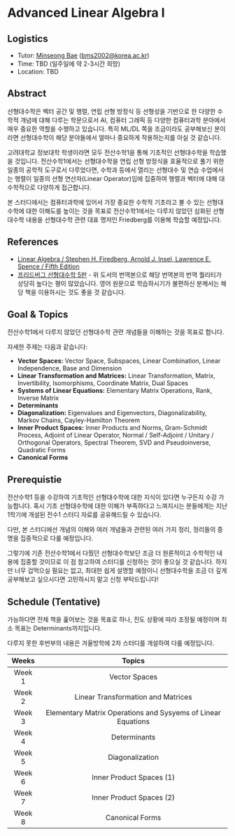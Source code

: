 # Advanced Linear Algebra I

## Logistics
- Tutor: [Minseong Bae](https://github.com/KyleBae1017) (bms2002@korea.ac.kr)
- Time: TBD (일주일에 약 2-3시간 희망)
- Location: TBD

## Abstract
선형대수학은 벡터 공간 및 행렬, 연립 선형 방정식 등 선형성을 기반으로 한 다양한 수학적 개념에 대해 다루는 학문으로서 AI, 컴퓨터 그래픽 등 다양한 컴퓨터과학 분야에서 매우 중요한 역할을 수행하고 있습니다.
특히 ML/DL 쪽을 조금이라도 공부해보신 분이라면 선형대수학이 해당 분야들에서 얼마나 중요하게 작용하는지를 아실 것 같습니다.

고려대학교 정보대학 학생이라면 모두 전산수학1을 통해 기초적인 선형대수학을 학습했을 것입니다. 전산수학1에서는 선형대수학을 연립 선형 방정식을 효율적으로 풀기 위한 일종의 공학적 도구로서 다루었다면, 수학과 등에서 열리는 선형대수 및 연습 수업에서는 행렬이 일종의 선형 연산자(Linear Operator)임에 집중하여 행렬과 벡터에 대해 대수학적으로 다양하게 접근합니다.

본 스터디에서는 컴퓨터과학에 있어서 가장 중요한 수학적 기초라고 볼 수 있는 선형대수학에 대한 이해도를 높이는 것을 목표로 전산수학1에서는 다루지 않았던 심화된 선형대수학 내용을 선형대수학 관련 대표 명저인 Friedberg를 이용해 학습할 예정입니다.

## References
- [Linear Algebra / Stephen H. Firedberg, Arnold J. Insel, Lawrence E. Spence / Fifth Edition](https://www.amazon.com/Linear-Algebra-5th-Stephen-Friedberg/dp/0134860241)
- [프리드버그 선형대수학 5판](http://www.yes24.com/Product/Goods/90460407) - 위 도서의 번역본으로 해당 번역본의 번역 퀄리티가 상당히 높다는 평이 많았습니다. 영어 원문으로 학습하시기가 불편하신 분께서는 해당 책을 이용하시는 것도 좋을 것 같습니다.

## Goal & Topics
전산수학1에서 다루지 않았던 선형대수학 관련 개념들을 이해하는 것을 목표로 합니다.

자세한 주제는 다음과 같습니다:

- **Vector Spaces:** Vector Space, Subspaces, Linear Combination, Linear Independence, Base and Dimension
- **Linear Transformation and Matrices:** Linear Transformation, Matrix, Invertibility, Isomorphisms, Coordinate Matrix, Dual Spaces
- **Systems of Linear Equations:** Elementary Matrix Operations, Rank, Inverse Matrix
- **Determinants**
- **Diagonalization:** Eigenvalues and Eigenvectors, Diagonalizability, Markov Chains, Cayley-Hamilton Theorem
- **Inner Product Spaces:** Inner Products and Norms, Gram-Schmidt Process, Adjoint of Linear Operator, Normal / Self-Adjoint / Unitary / Orthogonal Operators, Spectral Theorem, SVD and Pseudoinverse, Quadratic Forms
- **Canonical Forms**

## Prerequistie
전산수학1 등을 수강하여 기초적인 선형대수학에 대한 지식이 있다면 누구든지 수강 가능합니다. 혹시 기초 선형대수학에 대한 이해가 부족하다고 느껴지시는 분들에게는 지난 1학기에 개설된 전수1 스터디 자료를 공유해드릴 수 있습니다.

다만, 본 스터디에선 개념의 이해와 여러 개념들과 관련된 여러 가지 정리, 정리들의 증명을 집중적으로 다룰 예정입니다.

그렇기에 기존 전산수학1에서 다뤘던 선형대수학보단 조금 더 원론적이고 수학적인 내용에 집중할 것이므로 이 점 참고하여 스터디를 신청하는 것이 좋으실 것 같습니다. 하지만 너무 겁먹으실 필요는 없고, 최대한 쉽게 설명할 예정이니 선형대수학을 조금 더 깊게 공부해보고 싶으시다면 고민하시지 말고 신청 부탁드립니다!

## Schedule (Tentative)
가능하다면 전체 책을 훑어보는 것을 목표로 하나, 진도 상황에 따라 조정될 예정이며 최소 목표는 Determinants까지입니다.

다루지 못한 후반부의 내용은 겨울방학에 2차 스터디를 개설하여 다룰 예정입니다.

|Weeks|Topics|
|:---:|:---:|
|Week 1|Vector Spaces|
|Week 2|Linear Transformation and Matrices|
|Week 3|Elementary Matrix Operations and Sysyems of Linear Equations|
|Week 4|Determinants|
|Week 5|Diagonalization|
|Week 6|Inner Product Spaces (1)|
|Week 7|Inner Product Spaces (2)|
|Week 8|Canonical Forms|
